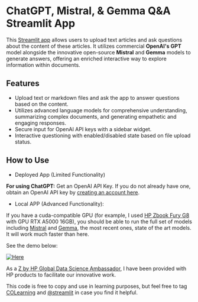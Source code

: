 # ChatGPT, Mistral, & Gemma Q&A Streamlit App

This [Streamlit app](https://chatbot-docs.streamlit.app/) 
allows users to upload text articles and ask questions about the content of these articles. 
It utilizes commercial **OpenAI's GPT** model alongside the innovative open-source **Mistral** and **Gemma** models to generate answers, offering an enriched interactive way to explore information within documents.

## Features

- Upload text or markdown files and ask the app to answer questions based on the content.
- Utilizes advanced language models for comprehensive understanding, summarizing complex documents, and generating empathetic and engaging responses.
- Secure input for OpenAI API keys with a sidebar widget.
- Interactive questioning with enabled/disabled state based on file upload status.

## How to Use

- Deployed App (Limited Functionality)

**For using ChatGPT:** Get an OpenAI API Key. If you do not already have one, obtain an OpenAI API key by [creating an account here](https://platform.openai.com/account/api-keys).

- Local APP (Advanced Functionality):

If you have a cuda-compatible GPU (for example, I used  [HP Zbook Fury G8](https://www.hp.com/us-en/workstations/mobile-workstation-pc.html) with GPU RTX A5000 16GB),
you should be able to run the full set of models including 
[Mistral](https://mistral.ai/news/announcing-mistral-7b/) and 
[Gemma](https://blog.google/technology/developers/gemma-open-models/), 
the most recent ones, state of the art models. It will work much faster than here.  

See the demo below: 

[![Here](https://i.ytimg.com/an_webp/GkGSNyTHncE/mqdefault_6s.webp?du=3000&sqp=CL3dp7EG&rs=AOn4CLCo8-jkT6b8MjOdk1AlJEjvja9pWg)](https://www.youtube.com/watch?v=GkGSNyTHncE?si=rHLlknl9tPenKb2w)

As a [Z by HP Global Data Science Ambassador](https://www.hp.com/us-en/workstations/industries/data-science/ambassador-ekaterina-butyugina.html), I have been provided with HP products to facilitate our innovative work. 

This code is free to copy and use in learning purposes, but feel free to tag [COLearning](https://www.linkedin.com/school/constructor-learning/) and [@streamlit](https://twitter.com/streamlit?lang=en) in case you find it helpful.




